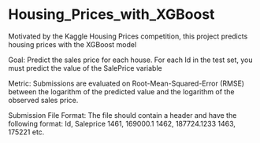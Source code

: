 # Housing_Prices_with_XGBoost
Motivated by the Kaggle Housing Prices competition, this project predicts housing prices with the XGBoost model


 Goal: Predict the sales price for each house. For each Id in the test set, you must predict
 		the value of the SalePrice variable

 Metric: Submissions are evaluated on Root-Mean-Squared-Error (RMSE) between the logarithm of
			the predicted value and the logarithm of the observed sales price.

 Submission File Format: The file should contain a header and have the following format:
	Id, Saleprice
	1461, 169000.1
	1462, 187724.1233
	1463, 175221
	etc.
